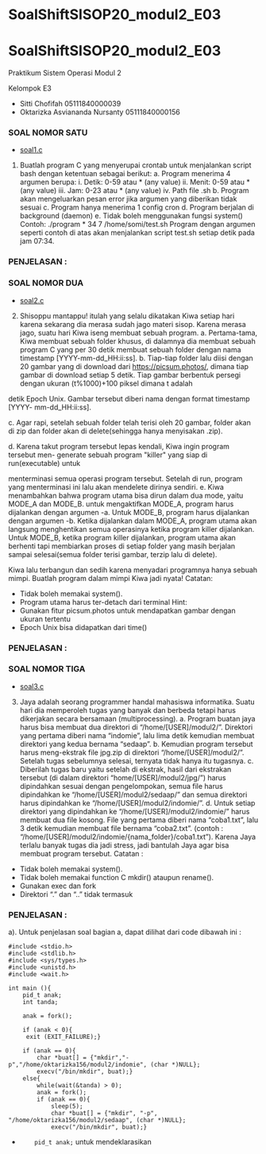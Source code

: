 # SoalShiftSISOP20_modul2_E03
# SoalShiftSISOP20_modul2_E03
Praktikum Sistem Operasi Modul 2

Kelompok E3
- Sitti Chofifah                  05111840000039
- Oktarizka Asviananda Nursanty   05111840000156

### SOAL NOMOR SATU
+ [soal1.c](https://github.com/stchffh/SoalShiftSISOP20_modul2_E03/blob/master/soal1/soal1.c)

1. Buatlah program C yang menyerupai crontab untuk menjalankan script bash dengan
ketentuan sebagai berikut:
a. Program menerima 4 argumen berupa:
  i. Detik: 0-59 atau * (any value)
  ii. Menit: 0-59 atau * (any value)
  iii. Jam: 0-23 atau * (any value)
  iv. Path file .sh
b. Program akan mengeluarkan pesan error jika argumen yang diberikan tidak
sesuai
c. Program hanya menerima 1 config cron
d. Program berjalan di background (daemon)
e. Tidak boleh menggunakan fungsi system()
Contoh: ./program \* 34 7 /home/somi/test.sh
Program dengan argumen seperti contoh di atas akan menjalankan script test.sh setiap
detik pada jam 07:34.

### PENJELASAN :

### SOAL NOMOR DUA
+ [soal2.c](https://github.com/stchffh/SoalShiftSISOP20_modul2_E03/blob/master/soal2/soal2.c)

2. Shisoppu mantappu! itulah yang selalu dikatakan Kiwa setiap hari karena sekarang dia
merasa sudah jago materi sisop. Karena merasa jago, suatu hari Kiwa iseng membuat
sebuah program.
a. Pertama-tama, Kiwa membuat sebuah folder khusus, di dalamnya dia membuat
sebuah program C yang per 30 detik membuat sebuah folder dengan nama
timestamp [YYYY-mm-dd_HH:ii:ss].
b. Tiap-tiap folder lalu diisi dengan 20 gambar yang di download dari
https://picsum.photos/, dimana tiap gambar di download setiap 5 detik. Tiap
gambar berbentuk persegi dengan ukuran (t%1000)+100 piksel dimana t adalah

detik Epoch Unix. Gambar tersebut diberi nama dengan format timestamp [YYYY-
mm-dd_HH:ii:ss].

c. Agar rapi, setelah sebuah folder telah terisi oleh 20 gambar, folder akan di zip dan
folder akan di delete(sehingga hanya menyisakan .zip).

d. Karena takut program tersebut lepas kendali, Kiwa ingin program tersebut men-
generate sebuah program "killer" yang siap di run(executable) untuk

menterminasi semua operasi program tersebut. Setelah di run, program yang
menterminasi ini lalu akan mendelete dirinya sendiri.
e. Kiwa menambahkan bahwa program utama bisa dirun dalam dua mode, yaitu
MODE_A dan MODE_B. untuk mengaktifkan MODE_A, program harus dijalankan
dengan argumen -a. Untuk MODE_B, program harus dijalankan dengan argumen
-b. Ketika dijalankan dalam MODE_A, program utama akan langsung
menghentikan semua operasinya ketika program killer dijalankan. Untuk
MODE_B, ketika program killer dijalankan, program utama akan berhenti tapi
membiarkan proses di setiap folder yang masih berjalan sampai selesai(semua
folder terisi gambar, terzip lalu di delete).

Kiwa lalu terbangun dan sedih karena menyadari programnya hanya sebuah mimpi.
Buatlah program dalam mimpi Kiwa jadi nyata!
Catatan:
- Tidak boleh memakai system().
- Program utama harus ter-detach dari terminal
Hint:
- Gunakan fitur picsum.photos untuk mendapatkan gambar dengan ukuran
tertentu
- Epoch Unix bisa didapatkan dari time()

### PENJELASAN :

### SOAL NOMOR TIGA
+ [soal3.c](https://github.com/stchffh/SoalShiftSISOP20_modul2_E03/blob/master/soal3/soal3.c)

3. Jaya adalah seorang programmer handal mahasiswa informatika. Suatu hari dia
memperoleh tugas yang banyak dan berbeda tetapi harus dikerjakan secara bersamaan
(multiprocessing).
a. Program buatan jaya harus bisa membuat dua direktori di
“/home/[USER]/modul2/”. Direktori yang pertama diberi nama “indomie”, lalu
lima detik kemudian membuat direktori yang kedua bernama “sedaap”.
b. Kemudian program tersebut harus meng-ekstrak file jpg.zip di direktori
“/home/[USER]/modul2/”. Setelah tugas sebelumnya selesai, ternyata tidak
hanya itu tugasnya.
c. Diberilah tugas baru yaitu setelah di ekstrak, hasil dari ekstrakan tersebut (di
dalam direktori “home/[USER]/modul2/jpg/”) harus dipindahkan sesuai dengan
pengelompokan, semua file harus dipindahkan ke
“/home/[USER]/modul2/sedaap/” dan semua direktori harus dipindahkan ke
“/home/[USER]/modul2/indomie/”.
d. Untuk setiap direktori yang dipindahkan ke “/home/[USER]/modul2/indomie/”
harus membuat dua file kosong. File yang pertama diberi nama “coba1.txt”, lalu
3 detik kemudian membuat file bernama “coba2.txt”.
(contoh : “/home/[USER]/modul2/indomie/{nama_folder}/coba1.txt”).
Karena Jaya terlalu banyak tugas dia jadi stress, jadi bantulah Jaya agar bisa membuat
program tersebut.
Catatan :
- Tidak boleh memakai system().
- Tidak boleh memakai function C mkdir() ataupun rename().
- Gunakan exec dan fork
- Direktori “.” dan “..” tidak termasuk

### PENJELASAN :
a). Untuk penjelasan soal bagian a, dapat dilihat dari code dibawah ini :
```
#include <stdio.h>
#include <stdlib.h>
#include <sys/types.h>
#include <unistd.h>
#include <wait.h>

int main (){
    pid_t anak;
    int tanda;

    anak = fork();
    
    if (anak < 0){
     exit (EXIT_FAILURE);}

    if (anak == 0){
        char *buat[] = {"mkdir","-p","/home/oktarizka156/modul2/indomie", (char *)NULL};
        execv("/bin/mkdir", buat);}
    else{
        while(wait(&tanda) > 0);
        anak = fork();
        if (anak == 0){
            sleep(5);
            char *buat[] = {"mkdir", "-p", "/home/oktarizka156/modul2/sedaap", (char *)NULL};
            execv("/bin/mkdir", buat);}
 ```
 - `    pid_t anak;` untuk mendeklarasikan
        
